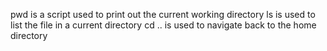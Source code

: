 pwd is a script used to print out the current working directory
ls is used to list the file in a current directory
cd .. is used to navigate back to the home directory
